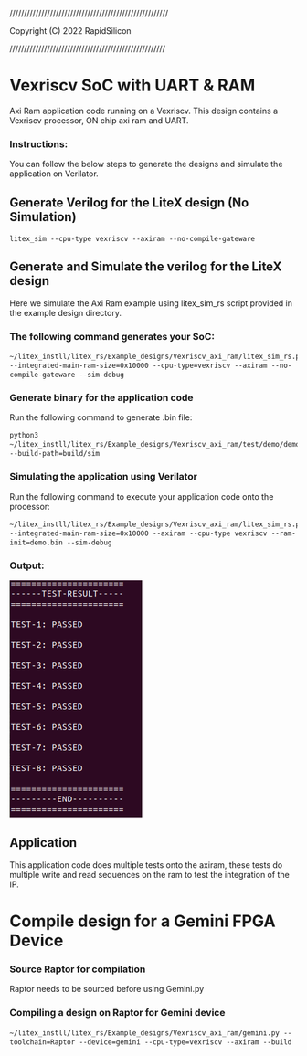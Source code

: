 ///////////////////////////////////////////////////////

Copyright (C) 2022 RapidSilicon

//////////////////////////////////////////////////////

# Vexriscv SoC with UART & RAM
Axi Ram application code running on a Vexriscv. This design contains a Vexriscv processor, ON chip axi ram and UART.

### Instructions:
You can follow the below steps to generate the designs and simulate the application on Verilator.


## Generate Verilog for the LiteX design (No Simulation)

```
litex_sim --cpu-type vexriscv --axiram --no-compile-gateware 
```

## Generate and Simulate the verilog for the LiteX design
Here we simulate the Axi Ram example using litex_sim_rs script provided in the example design directory.

### The following command generates your SoC:
```
~/litex_instll/litex_rs/Example_designs/Vexriscv_axi_ram/litex_sim_rs.py --integrated-main-ram-size=0x10000 --cpu-type=vexriscv --axiram --no-compile-gateware --sim-debug
```

### Generate binary for the application code

Run the following command to generate .bin file:
```
python3 ~/litex_instll/litex_rs/Example_designs/Vexriscv_axi_ram/test/demo/demo.py --build-path=build/sim
```
### Simulating the application using Verilator

Run the following command to execute your application code onto the processor:
```
~/litex_instll/litex_rs/Example_designs/Vexriscv_axi_ram/litex_sim_rs.py --integrated-main-ram-size=0x10000 --axiram --cpu-type vexriscv --ram-init=demo.bin --sim-debug 
```
### Output:
![ram_sim.png](./../../Docs/Pictures/ram_sim.png "Optional title")


## Application
This application code does multiple tests onto the axiram, these tests do multiple write and read sequences on the ram to test the integration of the IP.


# Compile design for a Gemini FPGA Device

### Source Raptor for compilation

Raptor needs to be sourced before using Gemini.py

### Compiling a design on Raptor for Gemini device

```
~/litex_instll/litex_rs/Example_designs/Vexriscv_axi_ram/gemini.py --toolchain=Raptor --device=gemini --cpu-type=vexriscv --axiram --build
```